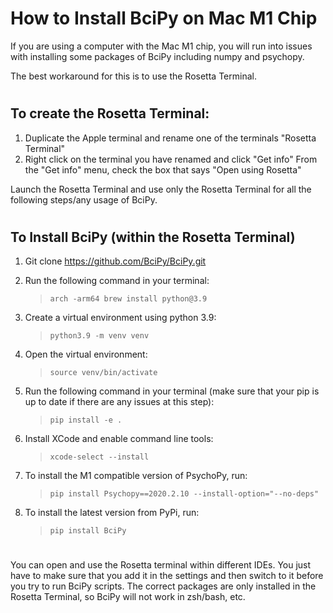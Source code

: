 # How to Install BciPy on Mac M1 Chip

If you are using a computer with the Mac M1 chip, you will run into issues with installing some packages of BciPy including numpy and psychopy. 

The best workaround for this is to use the Rosetta Terminal. 
#

## To create the Rosetta Terminal: 
1. Duplicate the Apple terminal and rename one of the terminals "Rosetta Terminal" 
2. Right click on the terminal you have renamed and click "Get info"
From the "Get info" menu, check the box that says "Open using Rosetta" 

Launch the Rosetta Terminal and use only the Rosetta Terminal for all the following steps/any usage of BciPy. 
#

## To Install BciPy (within the Rosetta Terminal)
1. Git clone https://github.com/BciPy/BciPy.git
2. Run the following command in your terminal:
    
    > `arch -arm64 brew install python@3.9`
3. Create a virtual environment using python 3.9:
    > `python3.9 -m venv venv`
4. Open the virtual environment:
    > `source venv/bin/activate` 
5. Run the following command in your terminal (make sure that your pip is up to date if there are any issues at this step):
    >  `pip install -e .` 
6. Install XCode and enable command line tools:
    > `xcode-select --install`
7. To install the M1 compatible version of PsychoPy, run:
    > `pip install Psychopy==2020.2.10 --install-option="--no-deps"`
8. To install the latest version from PyPi, run: 
    > `pip install BciPy`
#
You can open and use the Rosetta terminal within different IDEs. You just have to make sure that you add it in the settings and then switch to it before you try to run BciPy scripts. The correct packages are only installed in the Rosetta Terminal, so BciPy will not work in zsh/bash, etc. 
